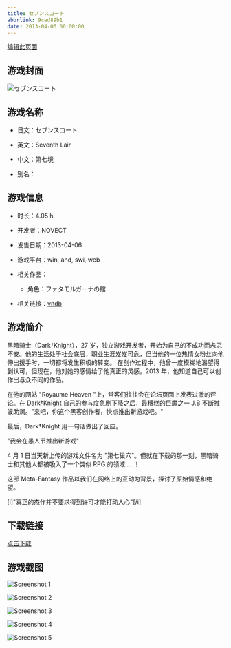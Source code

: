 ```yaml
---
title: セブンスコート
abbrlink: 9ced89b1
date: 2013-04-06 00:00:00
---
```

[编辑此页面](https://github.com/ACG-3/ADV3-source/blob/main/source/_posts/%E3%82%BB%E3%83%96%E3%83%B3%E3%82%B9%E3%82%B3%E3%83%BC%E3%83%88.md)

## 游戏封面

![セブンスコート](https://pan.timero.xyz/d/onedrive/img_lib_001/%E3%82%BB%E3%83%96%E3%83%B3%E3%82%B9%E3%82%B3%E3%83%BC%E3%83%88_cover.avif)


## 游戏名称

- 日文：セブンスコート
- 英文：Seventh Lair
- 中文：第七境

- 别名：


## 游戏信息

- 时长：4.05 h
- 开发者：NOVECT
- 发售日期：2013-04-06
- 游戏平台：win, and, swi, web
- 相关作品：
   - 角色：ファタモルガーナの館

- 相关链接：[vndb](https://vndb.org/v14878)


## 游戏简介

黑暗骑士（Dark†Knight），27 岁，独立游戏开发者，开始为自己的不成功而忐忑不安。他的生活处于社会底层，职业生涯岌岌可危，但当他的一位热情女粉丝向他伸出援手时，一切都将发生积极的转变。
在创作过程中，他曾一度模糊地渴望得到认可，但现在，他对她的感情给了他真正的灵感，2013 年，他知道自己可以创作出与众不同的作品。

在他的网站 "Royaume Heaven "上，常客们往往会在论坛页面上发表过激的评论。在 Dark†Knight 自己的参与度急剧下降之后，最糟糕的巨魔之一 J.B 不断推波助澜。"来吧，你这个黑客创作者，快点推出新游戏吧。"

最后，Dark†Knight 用一句话做出了回应。

"我会在愚人节推出新游戏"

4 月 1 日当天新上传的游戏文件名为 "第七巢穴"。但就在下载的那一刻，黑暗骑士和其他人都被吸入了一个类似 RPG 的领域.....！

这部 Meta-Fantasy 作品以我们在网络上的互动为背景，探讨了原始情感和绝望。

[i]"真正的杰作并不要求得到许可才能打动人心"[/i]




## 下载链接

[点击下载](https://pan.timero.xyz/onedrive/adv_lib_001/%E3%82%BB%E3%83%96%E3%83%B3%E3%82%B9%E3%82%B3%E3%83%BC%E3%83%88)


## 游戏截图


![Screenshot 1](https://pan.timero.xyz/d/onedrive/img_lib_001/%E3%82%BB%E3%83%96%E3%83%B3%E3%82%B9%E3%82%B3%E3%83%BC%E3%83%88_Screenshot_1.avif)

![Screenshot 2](https://pan.timero.xyz/d/onedrive/img_lib_001/%E3%82%BB%E3%83%96%E3%83%B3%E3%82%B9%E3%82%B3%E3%83%BC%E3%83%88_Screenshot_2.avif)

![Screenshot 3](https://pan.timero.xyz/d/onedrive/img_lib_001/%E3%82%BB%E3%83%96%E3%83%B3%E3%82%B9%E3%82%B3%E3%83%BC%E3%83%88_Screenshot_3.avif)

![Screenshot 4](https://pan.timero.xyz/d/onedrive/img_lib_001/%E3%82%BB%E3%83%96%E3%83%B3%E3%82%B9%E3%82%B3%E3%83%BC%E3%83%88_Screenshot_4.avif)

![Screenshot 5](https://pan.timero.xyz/d/onedrive/img_lib_001/%E3%82%BB%E3%83%96%E3%83%B3%E3%82%B9%E3%82%B3%E3%83%BC%E3%83%88_Screenshot_5.avif)

